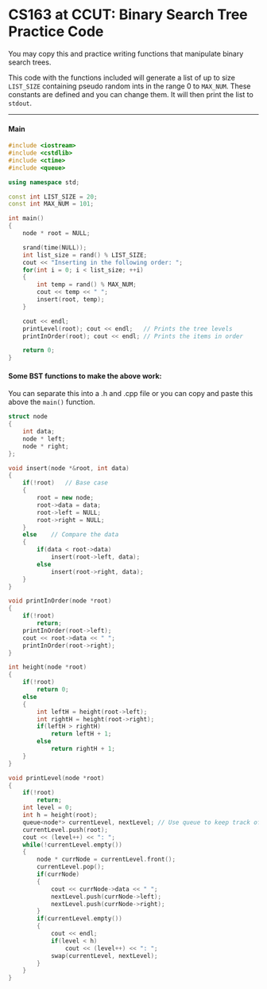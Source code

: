 CS163 at CCUT: Binary Search Tree Practice Code
======

You may copy this and practice writing functions that manipulate binary search trees.

This code with the functions included will generate a list of up to size `LIST_SIZE` containing pseudo random ints in the range 0 to `MAX_NUM`. These constants are defined and you can change them. It will then print the list to `stdout`.

------
#### Main

```c++
#include <iostream>
#include <cstdlib>
#include <ctime>
#include <queue>

using namespace std;

const int LIST_SIZE = 20;
const int MAX_NUM = 101;

int main()
{
    node * root = NULL;

    srand(time(NULL));
    int list_size = rand() % LIST_SIZE;
    cout << "Inserting in the following order: ";
    for(int i = 0; i < list_size; ++i)
    {
        int temp = rand() % MAX_NUM;
        cout << temp << " ";
        insert(root, temp);
    }

    cout << endl;
    printLevel(root); cout << endl;   // Prints the tree levels
    printInOrder(root); cout << endl; // Prints the items in order

    return 0;
}
```

#### Some BST functions to make the above work:
You can separate this into a .h and .cpp file or you can copy and paste this above the `main()` function.

``` C++
struct node
{
    int data;
    node * left;
    node * right;
};

void insert(node *&root, int data)
{
    if(!root)   // Base case
    {
        root = new node;
        root->data = data;
        root->left = NULL;
        root->right = NULL;
    }
    else    // Compare the data
    {
        if(data < root->data)
            insert(root->left, data);
        else
            insert(root->right, data);
    }
}

void printInOrder(node *root)
{
    if(!root)
        return;
    printInOrder(root->left);
    cout << root->data << " ";
    printInOrder(root->right);
}

int height(node *root)
{
    if(!root)
        return 0;
    else
    {
        int leftH = height(root->left);
        int rightH = height(root->right);
        if(leftH > rightH)
            return leftH + 1;
        else
            return rightH + 1;
    }
}

void printLevel(node *root)
{
    if(!root)
        return;
    int level = 0;
    int h = height(root);
    queue<node*> currentLevel, nextLevel; // Use queue to keep track of what level to print
    currentLevel.push(root);
    cout << (level++) << ": ";
    while(!currentLevel.empty())
    {
        node * currNode = currentLevel.front();
        currentLevel.pop();
        if(currNode)
        {
            cout << currNode->data << " ";
            nextLevel.push(currNode->left);
            nextLevel.push(currNode->right);
        }
        if(currentLevel.empty())
        {
            cout << endl;
            if(level < h)
                cout << (level++) << ": ";
            swap(currentLevel, nextLevel);
        }
    }
}

```
